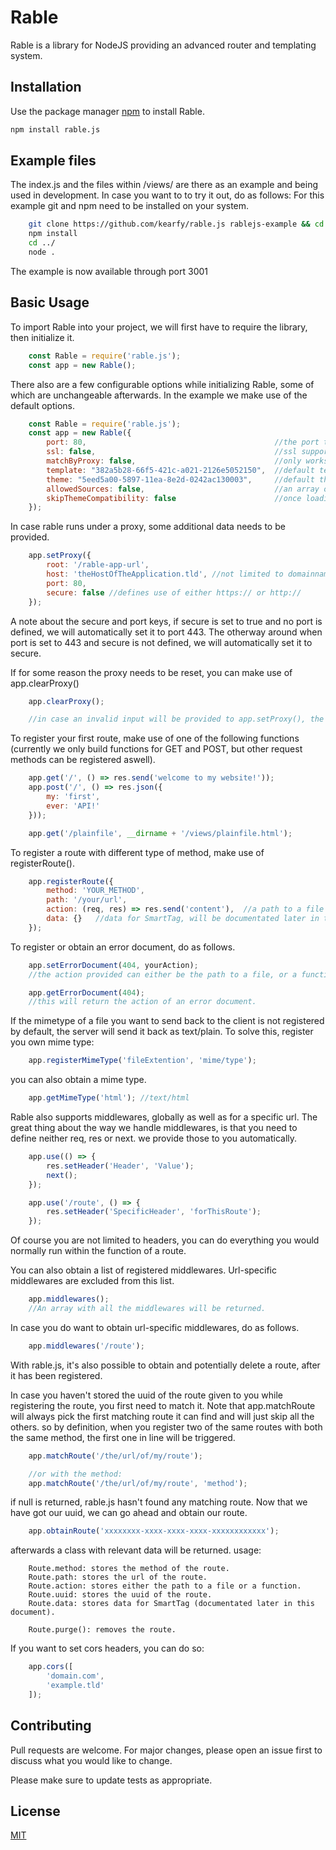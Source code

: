 # Rable
Rable is a library for NodeJS providing an advanced router and templating system.

## Installation

Use the package manager [npm](https://npmjs.com) to install Rable.

```bash
npm install rable.js
```

## Example files

The index.js and the files within /views/ are there as an example and being used in development. In case you want to to try it out, do as follows:
For this example git and npm need to be installed on your system.

```bash
    git clone https://github.com/kearfy/rable.js rablejs-example && cd rablejs-example/lib
    npm install
    cd ../
    node .
```

The example is now available through port 3001

## Basic Usage

To import Rable into your project, we will first have to require the library, then initialize it.

```javascript
    const Rable = require('rable.js');
    const app = new Rable();
```

There also are a few configurable options while initializing Rable, some of which are unchangeable afterwards. In the example we make use of the default options.

```javascript
    const Rable = require('rable.js');
    const app = new Rable({
        port: 80,                                          //the port the server has to listen on.
        ssl: false,                                        //ssl support yet to be included.
        matchByProxy: false,                               //only works once a proxy is configured.
        template: "382a5b28-66f5-421c-a021-2126e5052150",  //default template, set to false to not load a template.
        theme: "5eed5a00-5897-11ea-8e2d-0242ac130003",     //default theme, set to false to not load a theme.
        allowedSources: false,                             //an array of allowed hosts can be included (CORS).
        skipThemeCompatibility: false                      //once loading a template, don't bother the compatability between the theme and template.
    });
```

In case rable runs under a proxy, some additional data needs to be provided.

```javascript
    app.setProxy({
        root: '/rable-app-url',
        host: 'theHostOfTheApplication.tld', //not limited to domainnames.
        port: 80,
        secure: false //defines use of either https:// or http://
    });
```

A note about the secure and port keys, if secure is set to true and no port is defined, we will automatically set it to port 443. The otherway around when port is set to 443 and secure is not defined, we will automatically set it to secure.

If for some reason the proxy needs to be reset, you can make use of app.clearProxy()

```javascript
    app.clearProxy();

    //in case an invalid input will be provided to app.setProxy(), the proxy will also be reset.
```

To register your first route, make use of one of the following functions (currently we only build functions for GET and POST, but other request methods can be registered aswell).

```javascript
    app.get('/', () => res.send('welcome to my website!'));
    app.post('/', () => res.json({
        my: 'first',
        ever: 'API!'
    }));

    app.get('/plainfile', __dirname + '/views/plainfile.html');
```

To register a route with different type of method, make use of registerRoute().

```javascript
    app.registerRoute({
        method: 'YOUR_METHOD',
        path: '/your/url',
        action: (req, res) => res.send('content'),  //a path to a file can also be included.
        data: {}   //data for SmartTag, will be documentated later in this document.
    });
```

To register or obtain an error document, do as follows.

```javascript
    app.setErrorDocument(404, yourAction);
    //the action provided can either be the path to a file, or a function.

    app.getErrorDocument(404);
    //this will return the action of an error document.
```

If the mimetype of a file you want to send back to the client is not registered by default, the server will send it back as text/plain. To solve this, register you own mime type:

```javascript
    app.registerMimeType('fileExtention', 'mime/type');
```

you can also obtain a mime type.

```javascript
    app.getMimeType('html'); //text/html
```

Rable also supports middlewares, globally as well as for a specific url. The great thing about the way we handle middlewares, is that you need to define neither req, res or next. we provide those to you automatically.

```javascript
    app.use(() => {
        res.setHeader('Header', 'Value');
        next();
    });

    app.use('/route', () => {
        res.setHeader('SpecificHeader', 'forThisRoute');
    });
```

Of course you are not limited to headers, you can do everything you would normally run within the function of a route.

You can also obtain a list of registered middlewares. Url-specific middlewares are excluded from this list.

```javascript
    app.middlewares();
    //An array with all the middlewares will be returned.
```

In case you do want to obtain url-specific middlewares, do as follows.

```javascript
    app.middlewares('/route');
```

With rable.js, it's also possible to obtain and potentially delete a route, after it has been registered.

In case you haven't stored the uuid of the route given to you while registering the route, you first need to match it. Note that app.matchRoute will always pick the first matching route it can find and will just skip all the others. so by definition, when you register two of the same routes with both the same method, the first one in line will be triggered.

```javascript
    app.matchRoute('/the/url/of/my/route');

    //or with the method:
    app.matchRoute('/the/url/of/my/route', 'method');
```

if null is returned, rable.js hasn't found any matching route.
Now that we have got our uuid, we can go ahead and obtain our route.

```javascript
    app.obtainRoute('xxxxxxxx-xxxx-xxxx-xxxx-xxxxxxxxxxxx');
```

afterwards a class with relevant data will be returned. usage:

```
    Route.method: stores the method of the route.
    Route.path: stores the url of the route.
    Route.action: stores either the path to a file or a function.
    Route.uuid: stores the uuid of the route.
    Route.data: stores data for SmartTag (documentated later in this document).

    Route.purge(): removes the route.
```

If you want to set cors headers, you can do so:

```javascript
    app.cors([
        'domain.com',
        'example.tld'
    ]);
```

## Contributing
Pull requests are welcome. For major changes, please open an issue first to discuss what you would like to change.

Please make sure to update tests as appropriate.

## License
[MIT](https://choosealicense.com/licenses/mit/)

